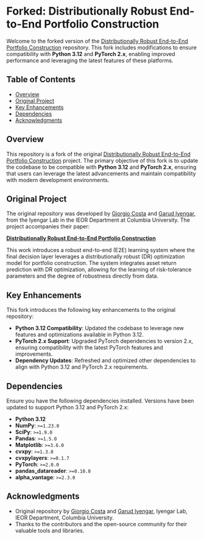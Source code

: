 # Forked: Distributionally Robust End-to-End Portfolio Construction

Welcome to the forked version of the [Distributionally Robust End-to-End Portfolio Construction](https://arxiv.org/abs/2206.05134) repository. This fork includes modifications to ensure compatibility with **Python 3.12** and **PyTorch 2.x**, enabling improved performance and leveraging the latest features of these platforms.

## Table of Contents

- [Overview](#overview)
- [Original Project](#original-project)
- [Key Enhancements](#key-enhancements)
- [Dependencies](#dependencies)
- [Acknowledgments](#acknowledgments)

## Overview

This repository is a fork of the original [Distributionally Robust End-to-End Portfolio Construction](https://arxiv.org/abs/2206.05134) project. The primary objective of this fork is to update the codebase to be compatible with **Python 3.12** and **PyTorch 2.x**, ensuring that users can leverage the latest advancements and maintain compatibility with modern development environments.

## Original Project

The original repository was developed by [Giorgio Costa](https://gcosta151.github.io) and [Garud Iyengar](http://www.columbia.edu/~gi10/), from the Iyengar Lab in the IEOR Department at Columbia University. The project accompanies their paper:

**[Distributionally Robust End-to-End Portfolio Construction](https://arxiv.org/abs/2206.05134)**

This work introduces a robust end-to-end (E2E) learning system where the final decision layer leverages a distributionally robust (DR) optimization model for portfolio construction. The system integrates asset return prediction with DR optimization, allowing for the learning of risk-tolerance parameters and the degree of robustness directly from data.

## Key Enhancements

This fork introduces the following key enhancements to the original repository:

- **Python 3.12 Compatibility**: Updated the codebase to leverage new features and optimizations available in Python 3.12.
- **PyTorch 2.x Support**: Upgraded PyTorch dependencies to version 2.x, ensuring compatibility with the latest PyTorch features and improvements.
- **Dependency Updates**: Refreshed and optimized other dependencies to align with Python 3.12 and PyTorch 2.x requirements.

## Dependencies

Ensure you have the following dependencies installed. Versions have been updated to support Python 3.12 and PyTorch 2.x:

- **Python 3.12**
- **NumPy**: `>=1.23.0`
- **SciPy**: `>=1.9.0`
- **Pandas**: `>=1.5.0`
- **Matplotlib**: `>=3.6.0`
- **cvxpy**: `>=1.3.0`
- **cvxpylayers**: `>=0.1.7`
- **PyTorch**: `>=2.0.0`
- **pandas_datareader**: `>=0.10.0`
- **alpha_vantage**: `>=2.3.0`


## Acknowledgments

- Original repository by [Giorgio Costa](https://gcosta151.github.io) and [Garud Iyengar](http://www.columbia.edu/~gi10/), Iyengar Lab, IEOR Department, Columbia University.
- Thanks to the contributors and the open-source community for their valuable tools and libraries.

